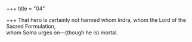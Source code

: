 +++
title = "04"

+++
 That hero is certainly not harmed whom Indra, whom the Lord of the  Sacred Formulation,  
whom Soma urges on—(though he is) mortal.  